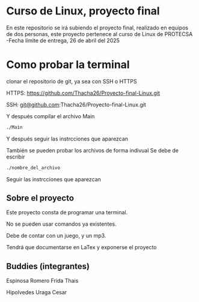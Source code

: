 # Curso de Linux, proyecto final

En este repositorio se irá subiendo el proyecto final, realizado en equipos de dos personas, este proyecto pertenece al curso de Linux de PROTECSA
-Fecha límite de entrega, 26 de abril del 2025

# Como probar la terminal
clonar el repositorio de git, ya sea con SSH o HTTPS

HTTPS: https://github.com/Thacha26/Proyecto-final-Linux.git

SSH: git@github.com:Thacha26/Proyecto-final-Linux.git

Y después compilar el archivo Main
```bash
./Main
```
Y después seguir las instrcciones que aparezcan

También se pueden probar los archivos de forma indivual
Se debe de escribir 
```bash
./nombre_del_archivo
```
Seguir las instrcciones que aparezcan
## Sobre el proyecto

Este proyecto consta de programar una terminal.

No se pueden usar comandos ya existentes.

Debe de contar con un juego, y un mp3.

Tendrá que documentarse en LaTex y exponerse el proyecto

## Buddies (integrantes)

Espinosa Romero Frida Thais 

Hipolvedes Uraga Cesar
